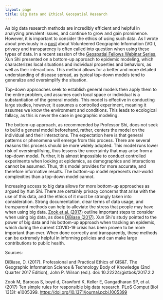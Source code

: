 ```yaml
---
layout: page
title: Big Data and Ethical Geospatial Research
---
```


As big data research methods are incredibly efficient and helpful in analyzing prevalent issues, and continue to grow and gain prominence. However, it is important to consider the ethics of using such data. As I wrote about previously in a [post](ethics.md) about Volunteered Geographic Information (VGI), privacy and transparency is often called into question when using these types of data. In a recent session of the [Geospatial Fellows Webinar Series](https://gsi.cigi.illinois.edu/geospatial-fellows-webinar-series/), Xun Shi presented on a bottom-up approach to epidemic modeling, which characterizes local situations and individual properties and behaviors, as well as their interactions. This method allows for a better and more detailed understanding of disease spread, as typical top-down models tend to generalize and oversimplify the situation.

Top-down approaches seek to establish general models then apply them to the entire problem, and assumes each local space or individual is a substantiation of the general models. This model is effective in conducting large studies, however, it assumes a controlled experiment, meaning it assumes we know the environment and conditions. This leads to ecological fallacy, as this is never the case in geographic modeling.

The bottom-up approach, as recommended by Professor Shi, does not seek to build a general model beforehand, rather, centers the model on the individual and their interactions. The expectation here is that general patterns or phenomena will emerge from this process. There are several reasons this process should be more widely adopted. This model runs lower risk of oversimplifying, thus lessens the uncertainty that may arise from a top-down model. Further, it is almost impossible to conduct controlled experiments when looking at epidemics, as demographics and interactions cannot be assumed. Thus, this model provides for more accurate, and therefore informative results. The bottom-up model represents real-world complexities than a top-down model cannot.

Increasing access to big data allows for more bottom-up approaches as argued by Xun Shi. There are certainly privacy concerns that arise with the use of this data, and the ethics of it must be strongly taken into consideration. Strong documentation, clear terms of data usage, and transparent methods can help to alleviate the stress that people may have when using big data. [Zook et al. (2017)](https://journals.plos.org/ploscompbiol/article?id=10.1371/journal.pcbi.1005399) outline important steps to consider when using big data, as does [DiBiase (2017)](https://gistbok.ucgis.org/bok-topics/professional-and-practical-ethics-gist). Xun Shi's study pointed to the power of big data and his bottom-up approach when tracking an epidemic, which during the current COVID-19 crisis has been proven to be more important than ever. When done correctly and transparently, these methods can be extremely helpful in informing policies and can make large contributions to public health.

Sources:

DiBiase, D. (2017). Professional and Practical Ethics of GIS&T. The Geographic Information Science & Technology Body of Knowledge (2nd Quarter 2017 Edition), John P. Wilson (ed.). doi: 10.22224/gistbok/2017.2.2

Zook M, Barocas S, boyd d, Crawford K, Keller E, Gangadharan SP, et al. (2017) Ten simple rules for responsible big data research. PLoS Comput Biol 13(3): e1005399. https://doi.org/10.1371/journal.pcbi.1005399
